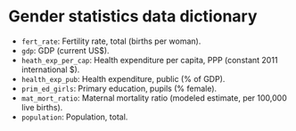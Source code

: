 # Gender statistics data dictionary

* `fert_rate`: Fertility rate, total (births per woman).
* `gdp`: GDP (current US\$).
* `heath_exp_per_cap`: Health expenditure per capita, PPP (constant 2011 international \$).
* `health_exp_pub`: Health expenditure, public (% of GDP).
* `prim_ed_girls`: Primary education, pupils (% female).
* `mat_mort_ratio`: Maternal mortality ratio (modeled estimate, per 100,000 live births).
* `population`: Population, total.
